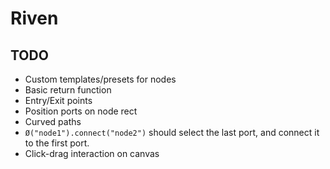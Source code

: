# Riven

## TODO

- Custom templates/presets for nodes
- Basic return function
- Entry/Exit points
- Position ports on node rect
- Curved paths
- `Ø("node1").connect("node2")` should select the last port, and connect it to the first port.
- Click-drag interaction on canvas